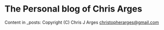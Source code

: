 # The Personal blog of Chris Arges

Content in _posts:
Copyright (C) Chris J Arges <christopherarges@gmail.com>
